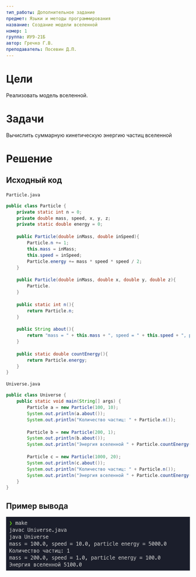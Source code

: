 ```yaml
---
тип_работы: Дополнительное задание
предмет: Языки и методы программирования
название: Создание модели вселенной
номер: 1
группа: ИУ9-21Б
автор: Гречко Г.В.
преподаватель: Посевин Д.П.
---
```


# Цели

Реализовать модель вселенной.

# Задачи

Вычислить суммарную кинетическую энергию частиц вселенной

# Решение

## Исходный код

`Particle.java`

```java
public class Particle {
    private static int n = 0;
    private double mass, speed, x, y, z;
    private static double energy = 0;

    public Particle(double inMass, double inSpeed){
        Particle.n += 1; 
        this.mass = inMass;
        this.speed = inSpeed;
        Particle.energy += mass * speed * speed / 2;
    }

    public Particle(double inMass, double x, double y, double z){
        Particle.
    }

    public static int n(){
        return Particle.n;
    }

    public String about(){
        return "mass = " + this.mass + ", speed = " + this.speed + ", particle energy = " + this.mass * this.speed * this.speed / 2;
    }

    public static double countEnergy(){
        return Particle.energy;
    }
}
```

`Universe.java`

```java
public class Universe {
    public static void main(String[] args) {
        Particle a = new Particle(100, 10);
        System.out.println(a.about());
        System.out.println("Количество частиц: " + Particle.n());

        Particle b = new Particle(200, 1);
        System.out.println(b.about());
        System.out.println("Энергия вселенной " + Particle.countEnergy());

        Particle c = new Particle(1000, 20);
        System.out.println(c.about());
        System.out.println("Количество частиц: " + Particle.n());
        System.out.println("Энергия вселенной " + Particle.countEnergy());
    }
}
```

## Пример вывода

![Вывод в терминал](pics/lab2.5_out.png)